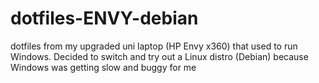 # dotfiles-ENVY-debian
dotfiles from my upgraded uni laptop (HP Envy x360) that used to run Windows. Decided to switch and try out a Linux distro (Debian) because Windows was getting slow and buggy for me
